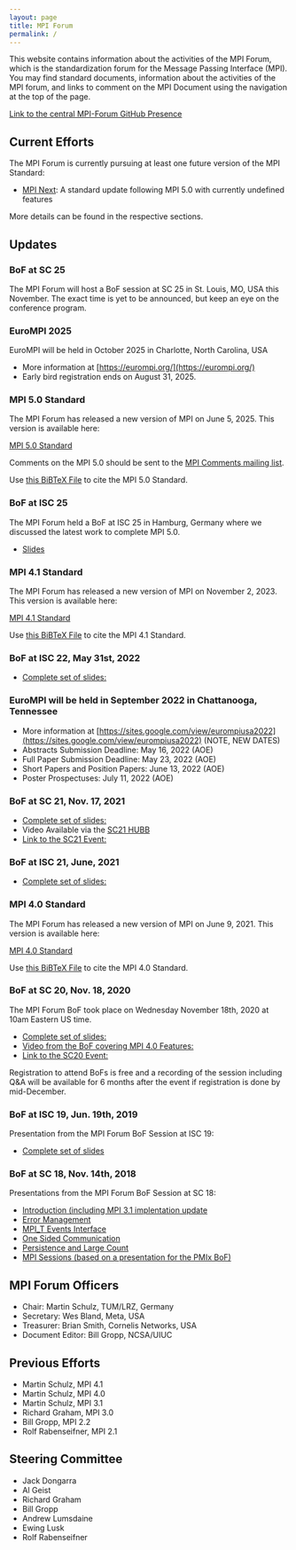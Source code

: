 ```yaml
---
layout: page
title: MPI Forum
permalink: /
---
```


This website contains information about the activities of the MPI Forum, which is the standardization forum for the Message Passing Interface (MPI).
You may find standard documents, information about the activities of the MPI forum, and links to comment on the MPI Document using the navigation at the top of the page.

[Link to the central MPI-Forum GitHub Presence](https://github.com/mpi-forum/)

## Current Efforts

The MPI Forum is currently pursuing at least one future version of the MPI Standard:

* [MPI Next](mpi-next/): A standard update following MPI 5.0 with currently undefined features

More details can be found in the respective sections.

## Updates

### BoF at SC 25

The MPI Forum will host a BoF session at SC 25 in St. Louis, MO, USA this November.
The exact time is yet to be announced, but keep an eye on the conference program.

### EuroMPI 2025

EuroMPI will be held in October 2025 in Charlotte, North Carolina, USA

* More information at [https://eurompi.org/](https://eurompi.org/)
* Early bird registration ends on August 31, 2025.

### MPI 5.0 Standard

The MPI Forum has released a new version of MPI on June 5, 2025.
This version is available here:

[MPI 5.0 Standard](docs/mpi-5.0/mpi50-report.pdf)

Comments on the MPI 5.0 should be sent to the [MPI Comments mailing list](/comments).

Use [this BiBTeX File](docs/mpi-5.0/citation.bib) to cite the MPI 5.0 Standard.

### BoF at ISC 25

The MPI Forum held a BoF at ISC 25 in Hamburg, Germany where we discussed the latest work to complete MPI 5.0.

* [Slides](bofs/2025-06-MPI-BOF-ISC25.pdf)

### MPI 4.1 Standard

The MPI Forum has released a new version of MPI on November 2, 2023.
This version is available here:

[MPI 4.1 Standard](docs/mpi-4.1/mpi41-report.pdf)

Use [this BiBTeX File](docs/mpi-4.1/citation.bib) to cite the MPI 4.1 Standard.

### BoF at ISC 22, May 31st, 2022

* [Complete set of slides:](bofs/2022-05-mpi-bof.pdf)


### EuroMPI will be held in September 2022 in Chattanooga, Tennessee

* More information at [https://sites.google.com/view/eurompiusa2022](https://sites.google.com/view/eurompiusa2022) (NOTE, NEW DATES)
* Abstracts Submission Deadline: May 16, 2022 (AOE)
* Full Paper Submission Deadline: May 23, 2022 (AOE)
* Short Papers and Position Papers: June 13, 2022 (AOE)
* Poster Prospectuses: July 11, 2022 (AOE)

### BoF at SC 21, Nov. 17, 2021

* [Complete set of slides:](bofs/2021-11-mpi-bof.pdf)
* Video Available via the [SC21 HUBB](http://sc21.hubb.me)
* [Link to the SC21 Event:](https://sc21.supercomputing.org/presentation/?id=bof135&sess=sess380)

### BoF at ISC 21, June, 2021

* [Complete set of slides:](bofs/2021-06-mpi-bof.pdf)

### MPI 4.0 Standard

The MPI Forum has released a new version of MPI on June 9, 2021.
This version is available here:

[MPI 4.0 Standard](docs/mpi-4.0/mpi40-report.pdf)

Use [this BiBTeX File](docs/mpi-4.0/citation.bib) to cite the MPI 4.0 Standard.

### BoF at SC 20, Nov. 18, 2020

The MPI Forum BoF took place on Wednesday November 18th, 2020 at 10am Eastern US time.

* [Complete set of slides:](bofs/2020-11-mpi-bof.pdf)
* [Video from the BoF covering MPI 4.0 Features:](https://youtu.be/XIc0YrTJqWE)
* [Link to the SC20 Event:](https://sc20.supercomputing.org/presentation/?id=bof126&sess=sess309)

Registration to attend BoFs is free and a recording of the session including Q&A will be available for 6 months after the event if registration is done by mid-December.

### BoF at ISC 19, Jun. 19th, 2019

Presentation from the MPI Forum BoF Session at ISC 19:
* [Complete set of slides](bofs/2019-06-mpi-bof.pdf)

### BoF at SC 18, Nov. 14th, 2018

Presentations from the MPI Forum BoF Session at SC 18:
* [Introduction (including MPI 3.1 implentation update](bofs/2018-11-sc/intro.pdf)
* [Error Management](bofs/2018-11-sc/ft.pdf)
* [MPI_T Events Interface](bofs/2018-11-sc/events.pdf)
* [One Sided Communication](bofs/2018-11-sc/rma.pdf)
* [Persistence and Large Count](bofs/2018-11-sc/pers.pdf)
* [MPI Sessions (based on a presentation for the PMIx BoF)](bofs/2018-11-sc/sessions.pdf)


## MPI Forum Officers

*   Chair: Martin Schulz, TUM/LRZ, Germany
*   Secretary: Wes Bland, Meta, USA
*   Treasurer: Brian Smith, Cornelis Networks, USA
*   Document Editor: Bill Gropp, NCSA/UIUC

## Previous Efforts

*   Martin Schulz, MPI 4.1
*   Martin Schulz, MPI 4.0
*   Martin Schulz, MPI 3.1
*   Richard Graham, MPI 3.0
*   Bill Gropp, MPI 2.2
*   Rolf Rabenseifner, MPI 2.1

## Steering Committee

*   Jack Dongarra
*   Al Geist
*   Richard Graham
*   Bill Gropp
*   Andrew Lumsdaine
*   Ewing Lusk
*   Rolf Rabenseifner
